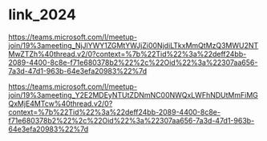 # link_2024
https://teams.microsoft.com/l/meetup-join/19%3ameeting_NjJlYWY1ZGMtYWJjZi00NjdiLTkxMmQtMzQ3MWU2NTMwZTZh%40thread.v2/0?context=%7b%22Tid%22%3a%22deff24bb-2089-4400-8c8e-f71e680378b2%22%2c%22Oid%22%3a%22307aa656-7a3d-47d1-963b-64e3efa20983%22%7d

https://teams.microsoft.com/l/meetup-join/19%3ameeting_Y2E2MDEyNTUtZDNmNC00NWQxLWFhNDUtMmFiMGQxMjE4MTcw%40thread.v2/0?context=%7b%22Tid%22%3a%22deff24bb-2089-4400-8c8e-f71e680378b2%22%2c%22Oid%22%3a%22307aa656-7a3d-47d1-963b-64e3efa20983%22%7d
